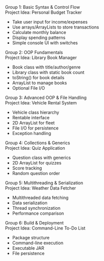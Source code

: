 Group 1: Basic Syntax & Control Flow  
Project Idea: Personal Budget Tracker
- Take user input for income/expenses
- Use arrays/ArrayLists to store transactions
- Calculate monthly balance
- Display spending patterns
- Simple console UI with switches

Group 2: OOP Fundamentals  
Project Idea: Library Book Manager
- Book class with title/author/genre
- Library class with static book count
- toString() for book details
- ArrayList to manage books
- Optional File I/O

Group 3: Advanced OOP & File Handling  
Project Idea: Vehicle Rental System
- Vehicle class hierarchy
- Rentable interface
- 2D ArrayList for fleet
- File I/O for persistence
- Exception handling

Group 4: Collections & Generics  
Project Idea: Quiz Application
- Question class with generics
- 2D ArrayList for quizzes
- Score tracking
- Random question order

Group 5: Multithreading & Serialization  
Project Idea: Weather Data Fetcher
- Multithreaded data fetching
- Data serialization
- Thread synchronization
- Performance comparison

Group 6: Build & Deployment  
Project Idea: Command-Line To-Do List
- Package structure
- Command-line execution
- Executable JAR
- File persistence